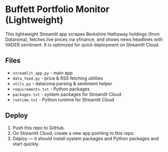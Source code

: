 # Buffett Portfolio Monitor (Lightweight)

This lightweight Streamlit app scrapes Berkshire Hathaway holdings (from Dataroma), fetches live prices via yfinance, and shows news headlines with VADER sentiment. It is optimized for quick deployment on Streamlit Cloud.

## Files
- `streamlit_app.py` - main app
- `data_feed.py` - price & RSS fetching utilities
- `utils.py` - dataroma parsing & sentiment helper
- `requirements.txt` - Python packages
- `packages.txt` - system packages for Streamlit Cloud
- `runtime.txt` - Python runtime for Streamlit Cloud

## Deploy
1. Push this repo to GitHub.
2. On Streamlit Cloud, create a new app pointing to this repo.
3. Deploy — it should install system packages and Python packages and start quickly.
